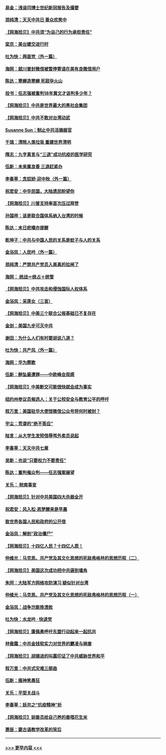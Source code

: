 #### [易金：浅谈闫博士世纪新冠报告及撮要](../pages/nsc993/n12426822.md?t=09242251) 
#### [郑纯清：天灭中共日 善众欢笑中](../pages/nsc993/n12426784.md?t=09242251) 
#### [【网海拾贝】中共须“为自己的行为承担责任”](../pages/nsc993/n12426067.md?t=09242251) 
#### [梁京：美台建交进行时](../pages/nsc993/n12424066.md?t=09242251) 
#### [吐为快：两面党（外一篇）](../pages/nsc993/n12424043.md?t=09242251) 
#### [海网：就川普封微信被暂停寄语在美有良微信用户](../pages/nsc993/n12424021.md?t=09242251) 
#### [陈达：寒蝉造寒蝉 死寂孕火山](../pages/nsc993/n12423958.md?t=09242251) 
#### [投书：任志强被重判18年黄文才该判多少年？](../pages/nsc993/n12423672.md?t=09242251) 
#### [【网海拾贝】中共是世界最大的黑社会集团](../pages/nsc993/n12423543.md?t=09242251) 
#### [【网海拾贝】中共不敢对台湾动武](../pages/nsc993/n12421418.md?t=09242251) 
#### [Susanne Sun：制止中共活摘器官](../pages/nsc993/n12419654.md?t=09242251) 
#### [千瑞：清除人类垃圾 重建世界清明](../pages/nsc993/n12419414.md?t=09242251) 
#### [隋志：九字真言与“三退”成功抗疫的医学研究](../pages/nsc993/n12419248.md?t=09242251) 
#### [伍新：未来属良善 三退赶紧办](../pages/nsc993/n12418496.md?t=09242251) 
#### [李春草：念奴娇·迎中秋（外一篇）](../pages/nsc993/n12418465.md?t=09242251) 
#### [祝君安：中华民国，大陆遗民盼望你](../pages/nsc993/n12418089.md?t=09242251) 
#### [【网海拾贝】川普支持率首次压过拜登](../pages/nsc993/n12418050.md?t=09242251) 
#### [孙国祥：该是联合国体系纳入台湾的时候](../pages/nsc993/n12417369.md?t=09242251) 
#### [陈达：末日悲嚎亦提醒](../pages/nsc993/n12416736.md?t=09242251) 
#### [乾坤子：中共与中国人民的关系是蚊子与人的关系](../pages/nsc993/n12416632.md?t=09242251) 
#### [金浴凤：人民吟（外一篇）](../pages/nsc993/n12416567.md?t=09242251) 
#### [郑纯清：严禁共产党员入美真的拉闸了](../pages/nsc993/n12416550.md?t=09242251) 
#### [海网： 统战＝统占＋统管](../pages/nsc993/n12416404.md?t=09242251) 
#### [【网海拾贝】中共攻击和侵蚀国际人权体系](../pages/nsc993/n12416250.md?t=09242251) 
#### [金浴凤：采莲女（三首）](../pages/nsc993/n12415517.md?t=09242251) 
#### [【网海拾贝】中美三个联合公报基础已不复存在](../pages/nsc993/n12415054.md?t=09242251) 
#### [金剑：美国九步可灭中共](../pages/nsc993/n12413183.md?t=09242251) 
#### [谢田：为什么人们有时要胡说八道？](../pages/nsc993/n12411861.md?t=09242251) 
#### [吐为快：共产风（外一篇）](../pages/nsc993/n12411761.md?t=09242251) 
#### [海网：华为葬歌](../pages/nsc993/n12410381.md?t=09242251) 
#### [伍新：醉坠最遭罪——中欧峰会观感](../pages/nsc993/n12410364.md?t=09242251) 
#### [【网海拾贝】中美断交可能很快就会成为事实](../pages/nsc993/n12409495.md?t=09242251) 
#### [纽约州参议员候选人：关于公校安全与教育公平的呼吁](../pages/nsc993/n12409228.md?t=09242251) 
#### [程万里：美国驻华大使馆微信公众号将何时被封？](../pages/nsc993/n12407397.md?t=09242251) 
#### [宇尘：荒谬的“绝不答应”](../pages/nsc993/n12407360.md?t=09242251) 
#### [陆言：从大学生发短信辱骂外卖员说起](../pages/nsc993/n12407285.md?t=09242251) 
#### [李春草：天灭中共七章](../pages/nsc993/n12406988.md?t=09242251) 
#### [吴新：也说“只要权力不要责任”](../pages/nsc993/n12406966.md?t=09242251) 
#### [陈达：重判催众判——任志强案展望](../pages/nsc993/n12404540.md?t=09242251) 
#### [关乐： 皖南事变](../pages/nsc993/n12404288.md?t=09242251) 
#### [【网海拾贝】针对中共美国四大杀器全开](../pages/nsc993/n12404172.md?t=09242251) 
#### [祝君安：风入松‧恶梦醒来是早晨](../pages/nsc993/n12401953.md?t=09242251) 
#### [致世界各国人民和政府的公开信](../pages/nsc993/n12401824.md?t=09242251) 
#### [金浴凤：解剖“政治僵尸”](../pages/nsc993/n12401808.md?t=09242251) 
#### [【网海拾贝】十四亿人民？十四亿人质！](../pages/nsc993/n12401708.md?t=09242251) 
#### [仲维光：马克思、共产党及其文化思想的死敌弗格林的思想历程（二）](../pages/nsc993/n12399107.md?t=09242251) 
#### [【网海拾贝】美国这次成功把中共逼到墙角](../pages/nsc993/n12400173.md?t=09242251) 
#### [朱同：大陆军方网络攻防演习 疑似针对台湾](../pages/nsc993/n12399868.md?t=09242251) 
#### [仲维光：马克思、共产党及其文化思想的死敌弗格林的思想历程（一）](../pages/nsc993/n12398341.md?t=09242251) 
#### [金浴凤：战争岂能挽溃败](../pages/nsc993/n12398855.md?t=09242251) 
#### [吐为快：水龙吟 · 快退党](../pages/nsc993/n12398849.md?t=09242251) 
#### [【网海拾贝】蓬佩奥呼吁东盟行动起来一起抗共](../pages/nsc993/n12398291.md?t=09242251) 
#### [林傲霜：中共金钱软实力对世界的霸凌与祸害](../pages/nsc993/n12397515.md?t=09242251) 
#### [【网海拾贝】胡锡进的叫嚣印证了中共威胁世界和平](../pages/nsc993/n12397455.md?t=09242251) 
#### [程万里：中共式灾难三部曲](../pages/nsc993/n12397106.md?t=09242251) 
#### [伍新：瘟神笑愚狂](../pages/nsc993/n12397052.md?t=09242251) 
#### [关乐：平型关战斗](../pages/nsc993/n12395387.md?t=09242251) 
#### [李春草：妖共之“抗疫精神”析](../pages/nsc993/n12395240.md?t=09242251) 
#### [【网海拾贝】驯兽员给自己养的兽喂花生米](../pages/nsc993/n12393919.md?t=09242251) 
#### [萧辰：蒙古语教学改革的背后](../pages/nsc993/n12393677.md?t=09242251) 

----
#### [ >>> 更早内容 <<< ](../indexes/nsc993-earlier.md)
